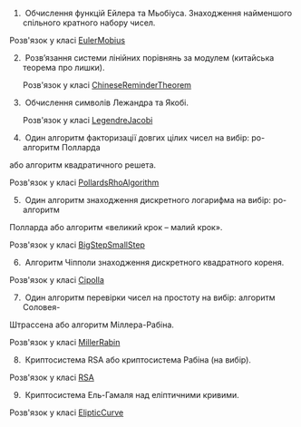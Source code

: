 
1.  Обчислення функцій Ейлера та Мьобіуса. Знаходження найменшого спільного
      кратного набору чисел.

Розв'язок у класі [EulerMobius](src/main/java/com/konstde00/EulerMobius.java)

2.  Розв’язання системи лінійних порівнянь за модулем (китайська теорема про
      лишки).

   Розв'язок у класі [ChineseReminderTheorem](src/main/java/com/konstde00/ChineseReminderTheorem.java)

3.  Обчислення символів Лежандра та Якобі.

    Розв'язок у класі [LegendreJacobi](src/main/java/com/konstde00/LegendreJacobi.java)

4.  Один алгоритм факторизації довгих цілих чисел на вибір: ро-алгоритм Полларда

або алгоритм квадратичного решета. 

Розв'язок у класі [PollardsRhoAlgorithm](src/main/java/com/konstde00/PollardsRhoAlgorithm.java)

5.  Один алгоритм знаходження дискретного логарифма на вибір: ро-алгоритм

Полларда або алгоритм «великий крок – малий крок».

Розв'язок у класі [BigStepSmallStep](src/main/java/com/konstde00/BigStepSmallStep.java)

6.  Алгоритм Чіпполи знаходження дискретного квадратного кореня.

Розв'язок у класі [Cipolla](src/main/java/com/konstde00/Cipolla.java)

7.  Один алгоритм перевірки чисел на простоту на вибір: алгоритм Соловея-

Штрассена або алгоритм Міллера-Рабіна.

Розв'язок у класі [MillerRabin](src/main/java/com/konstde00/MillerRabin.java)

8.  Криптосистема RSA або криптосистема Рабіна (на вибір).

Розв'язок у класі [RSA](src/main/java/com/konstde00/RSA.java)

9.  Криптосистема Ель-Гамаля над еліптичними кривими.

Розв'язок у класі [ElipticCurve](src/main/java/com/konstde00/ElipticCurve.java)

